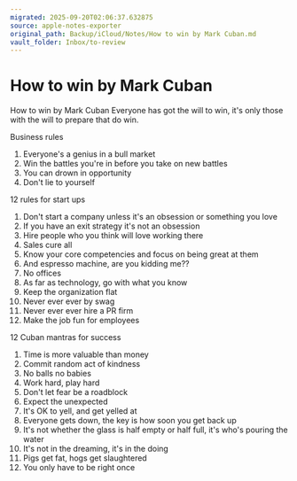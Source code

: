 ```yaml
---
migrated: 2025-09-20T02:06:37.632875
source: apple-notes-exporter
original_path: Backup/iCloud/Notes/How to win by Mark Cuban.md
vault_folder: Inbox/to-review
---
```

# How to win by Mark Cuban

How to win by Mark Cuban
Everyone has got the will to win, it's only those with the will to prepare that do win.

Business rules
1. Everyone's a genius in a bull market
2. Win the battles you're in before you take on new battles
3. You can drown in opportunity
4. Don't lie to yourself

12 rules for start ups
1. Don't start a company unless it's an obsession or something you love
2. If you have an exit strategy it's not an obsession
3. Hire people who you think will love working there
4. Sales cure all
5. Know your core competencies and focus on being great at them
6. And espresso machine, are you kidding me??
7. No offices
8. As far as technology, go with what you know
9. Keep the organization flat
10. Never ever ever by swag
11. Never ever ever hire a PR firm
12. Make the job fun for employees

12 Cuban mantras for success
1. Time is more valuable than money
2. Commit random act of kindness
3. No balls no babies
4. Work hard, play hard
5. Don't let fear be a roadblock
6. Expect the unexpected
7. It's OK to yell, and get yelled at
8. Everyone gets down, the key is how soon you get back up
9. It's not whether the glass is half empty or half full, it's who's pouring the water
10. It's not in the dreaming, it's in the doing
11. Pigs get fat, hogs get slaughtered
12. You only have to be right once 

